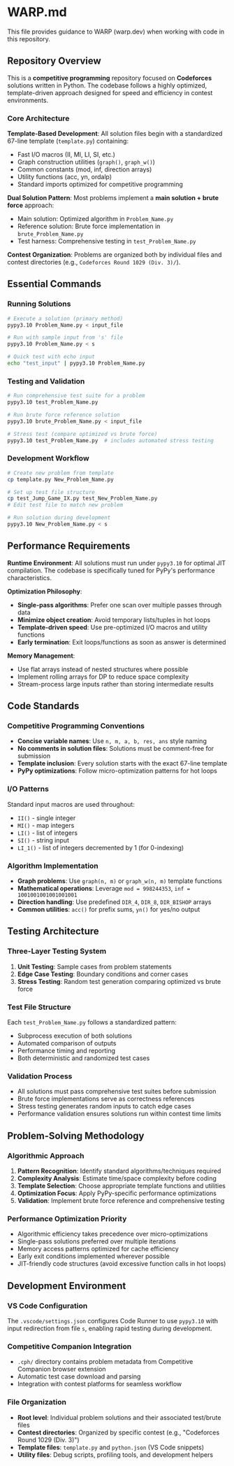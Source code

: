 # WARP.md

This file provides guidance to WARP (warp.dev) when working with code in this repository.

## Repository Overview

This is a **competitive programming** repository focused on **Codeforces** solutions written in Python. The codebase follows a highly optimized, template-driven approach designed for speed and efficiency in contest environments.

### Core Architecture

**Template-Based Development**: All solution files begin with a standardized 67-line template (`template.py`) containing:
- Fast I/O macros (II, MI, LI, SI, etc.)
- Graph construction utilities (`graph()`, `graph_w()`)
- Common constants (mod, inf, direction arrays)
- Utility functions (acc, yn, ordalp)
- Standard imports optimized for competitive programming

**Dual Solution Pattern**: Most problems implement a **main solution + brute force** approach:
- Main solution: Optimized algorithm in `Problem_Name.py`
- Reference solution: Brute force implementation in `brute_Problem_Name.py` 
- Test harness: Comprehensive testing in `test_Problem_Name.py`

**Contest Organization**: Problems are organized both by individual files and contest directories (e.g., `Codeforces Round 1029 (Div. 3)/`).

## Essential Commands

### Running Solutions
```bash
# Execute a solution (primary method)
pypy3.10 Problem_Name.py < input_file

# Run with sample input from 's' file
pypy3.10 Problem_Name.py < s

# Quick test with echo input
echo "test_input" | pypy3.10 Problem_Name.py
```

### Testing and Validation
```bash
# Run comprehensive test suite for a problem
pypy3.10 test_Problem_Name.py

# Run brute force reference solution
pypy3.10 brute_Problem_Name.py < input_file

# Stress test (compare optimized vs brute force)
pypy3.10 test_Problem_Name.py  # includes automated stress testing
```

### Development Workflow
```bash
# Create new problem from template
cp template.py New_Problem_Name.py

# Set up test file structure
cp test_Jump_Game_IX.py test_New_Problem_Name.py
# Edit test file to match new problem

# Run solution during development
pypy3.10 New_Problem_Name.py < s
```

## Performance Requirements

**Runtime Environment**: All solutions must run under `pypy3.10` for optimal JIT compilation. The codebase is specifically tuned for PyPy's performance characteristics.

**Optimization Philosophy**:
- **Single-pass algorithms**: Prefer one scan over multiple passes through data
- **Minimize object creation**: Avoid temporary lists/tuples in hot loops  
- **Template-driven speed**: Use pre-optimized I/O macros and utility functions
- **Early termination**: Exit loops/functions as soon as answer is determined

**Memory Management**: 
- Use flat arrays instead of nested structures where possible
- Implement rolling arrays for DP to reduce space complexity
- Stream-process large inputs rather than storing intermediate results

## Code Standards

### Competitive Programming Conventions
- **Concise variable names**: Use `n, m, a, b, res, ans` style naming
- **No comments in solution files**: Solutions must be comment-free for submission
- **Template inclusion**: Every solution starts with the exact 67-line template
- **PyPy optimizations**: Follow micro-optimization patterns for hot loops

### I/O Patterns
Standard input macros are used throughout:
- `II()` - single integer
- `MI()` - map integers 
- `LI()` - list of integers
- `SI()` - string input
- `LI_1()` - list of integers decremented by 1 (for 0-indexing)

### Algorithm Implementation
- **Graph problems**: Use `graph(n, m)` or `graph_w(n, m)` template functions
- **Mathematical operations**: Leverage `mod = 998244353`, `inf = 1001001001001001001`
- **Direction handling**: Use predefined `DIR_4`, `DIR_8`, `DIR_BISHOP` arrays
- **Common utilities**: `acc()` for prefix sums, `yn()` for yes/no output

## Testing Architecture

### Three-Layer Testing System
1. **Unit Testing**: Sample cases from problem statements
2. **Edge Case Testing**: Boundary conditions and corner cases  
3. **Stress Testing**: Random test generation comparing optimized vs brute force

### Test File Structure
Each `test_Problem_Name.py` follows a standardized pattern:
- Subprocess execution of both solutions
- Automated comparison of outputs
- Performance timing and reporting
- Both deterministic and randomized test cases

### Validation Process
- All solutions must pass comprehensive test suites before submission
- Brute force implementations serve as correctness references
- Stress testing generates random inputs to catch edge cases
- Performance validation ensures solutions run within contest time limits

## Problem-Solving Methodology

### Algorithmic Approach
1. **Pattern Recognition**: Identify standard algorithms/techniques required
2. **Complexity Analysis**: Estimate time/space complexity before coding
3. **Template Selection**: Choose appropriate template functions and utilities
4. **Optimization Focus**: Apply PyPy-specific performance optimizations
5. **Validation**: Implement brute force reference and comprehensive testing

### Performance Optimization Priority
- Algorithmic efficiency takes precedence over micro-optimizations
- Single-pass solutions preferred over multiple iterations
- Memory access patterns optimized for cache efficiency  
- Early exit conditions implemented wherever possible
- JIT-friendly code structures (avoid excessive function calls in hot loops)

## Development Environment

### VS Code Configuration
The `.vscode/settings.json` configures Code Runner to use `pypy3.10` with input redirection from file `s`, enabling rapid testing during development.

### Competitive Companion Integration
- `.cph/` directory contains problem metadata from Competitive Companion browser extension
- Automatic test case download and parsing
- Integration with contest platforms for seamless workflow

### File Organization
- **Root level**: Individual problem solutions and their associated test/brute files
- **Contest directories**: Organized by specific contest (e.g., "Codeforces Round 1029 (Div. 3)")
- **Template files**: `template.py` and `python.json` (VS Code snippets)
- **Utility files**: Debug scripts, profiling tools, and development helpers
